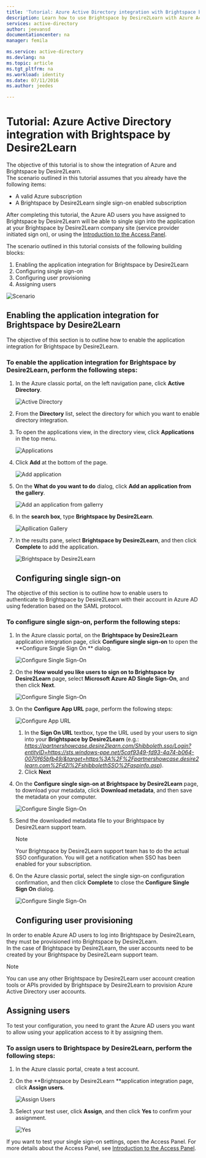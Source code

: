 ```yaml
---
title: 'Tutorial: Azure Active Directory integration with Brightspace by Desire2Learn | Microsoft Azure'
description: Learn how to use Brightspace by Desire2Learn with Azure Active Directory to enable single sign-on, automated provisioning, and more!
services: active-directory
author: jeevansd
documentationcenter: na
manager: femila

ms.service: active-directory
ms.devlang: na
ms.topic: article
ms.tgt_pltfrm: na
ms.workload: identity
ms.date: 07/11/2016
ms.author: jeedes

---
```

# Tutorial: Azure Active Directory integration with Brightspace by Desire2Learn
The objective of this tutorial is to show the integration of Azure and Brightspace by Desire2Learn.  
The scenario outlined in this tutorial assumes that you already have the following items:

* A valid Azure subscription
* A Brightspace by Desire2Learn single sign-on enabled subscription

After completing this tutorial, the Azure AD users you have assigned to Brightspace by Desire2Learn will be able to single sign into the application at your Brightspace by Desire2Learn company site (service provider initiated sign on), or using the [Introduction to the Access Panel](active-directory-saas-access-panel-introduction.md).

The scenario outlined in this tutorial consists of the following building blocks:

1. Enabling the application integration for Brightspace by Desire2Learn
2. Configuring single sign-on
3. Configuring user provisioning
4. Assigning users

![Scenario](./media/active-directory-saas-brightspace-desire2learn-tutorial/IC798957.png "Scenario")

## Enabling the application integration for Brightspace by Desire2Learn
The objective of this section is to outline how to enable the application integration for Brightspace by Desire2Learn.

### To enable the application integration for Brightspace by Desire2Learn, perform the following steps:
1. In the Azure classic portal, on the left navigation pane, click **Active Directory**.
   
   ![Active Directory](./media/active-directory-saas-brightspace-desire2learn-tutorial/IC700993.png "Active Directory")
2. From the **Directory** list, select the directory for which you want to enable directory integration.
3. To open the applications view, in the directory view, click **Applications** in the top menu.
   
   ![Applications](./media/active-directory-saas-brightspace-desire2learn-tutorial/IC700994.png "Applications")
4. Click **Add** at the bottom of the page.
   
   ![Add application](./media/active-directory-saas-brightspace-desire2learn-tutorial/IC749321.png "Add application")
5. On the **What do you want to do** dialog, click **Add an application from the gallery**.
   
   ![Add an application from gallerry](./media/active-directory-saas-brightspace-desire2learn-tutorial/IC749322.png "Add an application from gallerry")
6. In the **search box**, type **Brightspace by Desire2Learn**.
   
   ![Apllication Gallery](./media/active-directory-saas-brightspace-desire2learn-tutorial/IC798958.png "Apllication Gallery")
7. In the results pane, select **Brightspace by Desire2Learn**, and then click **Complete** to add the application.
   
   ![Brightspace by Desire2Learn](./media/active-directory-saas-brightspace-desire2learn-tutorial/IC799321.png "Brightspace by Desire2Learn")
   
   ## Configuring single sign-on

The objective of this section is to outline how to enable users to authenticate to Brightspace by Desire2Learn with their account in Azure AD using federation based on the SAML protocol.

### To configure single sign-on, perform the following steps:
1. In the Azure classic portal, on the **Brightspace by Desire2Learn** application integration page, click **Configure single sign-on** to open the **Configure Single Sign On ** dialog.
   
   ![Configure Single Sign-On](./media/active-directory-saas-brightspace-desire2learn-tutorial/IC798959.png "Configure Single Sign-On")
2. On the **How would you like users to sign on to Brightspace by Desire2Learn** page, select **Microsoft Azure AD Single Sign-On**, and then click **Next**.
   
   ![Configure Single Sign-On](./media/active-directory-saas-brightspace-desire2learn-tutorial/IC798960.png "Configure Single Sign-On")
3. On the **Configure App URL** page, perform the following steps:
   
   ![Configure App URL](./media/active-directory-saas-brightspace-desire2learn-tutorial/IC798961.png "Configure App URL")
   
   1. In the **Sign On URL** textbox, type the URL used by your users to sign into your **Brightspace by Desire2Learn** (e.g.: *https://partnershowcase.desire2learn.com/Shibboleth.sso/Login?entityID=https://sts.windows-ppe.net/5caf9349-fd93-4a74-b064-0070f65bfb49/&target=https%3A%2F%2Fpartnershowcase.desire2learn.com%2Fd2l%2FshibbolethSSO%2Faspinfo.asp*).
   2. Click **Next**
4. On the **Configure single sign-on at Brightspace by Desire2Learn** page, to download your metadata, click **Download metadata**, and then save the metadata on your computer.
   
   ![Configure Single Sign-On](./media/active-directory-saas-brightspace-desire2learn-tutorial/IC798962.png "Configure Single Sign-On")
5. Send the downloaded metadata file to your Brightspace by Desire2Learn support team.
   
   > [!NOTE]
   > Your Brightspace by Desire2Learn support team has to do the actual SSO configuration.
   > You will get a notification when SSO has been enabled for your subscription.
   > 
6. On the Azure classic portal, select the single sign-on configuration confirmation, and then click **Complete** to close the **Configure Single Sign On** dialog.
   
   ![Configure Single Sign-On](./media/active-directory-saas-brightspace-desire2learn-tutorial/IC798963.png "Configure Single Sign-On")
   
   ## Configuring user provisioning

In order to enable Azure AD users to log into Brightspace by Desire2Learn, they must be provisioned into Brightspace by Desire2Learn.  
In the case of Brightspace by Desire2Learn, the user accounts need to be created by your Brightspace by Desire2Learn support team.

> [!NOTE]
> You can use any other Brightspace by Desire2Learn user account creation tools or APIs provided by Brightspace by Desire2Learn to provision Azure Active Directory user accounts.
> 
> 

## Assigning users
To test your configuration, you need to grant the Azure AD users you want to allow using your application access to it by assigning them.

### To assign users to Brightspace by Desire2Learn, perform the following steps:
1. In the Azure classic portal, create a test account.
2. On the **Brightspace by Desire2Learn **application integration page, click **Assign users**.
   
   ![Assign Users](./media/active-directory-saas-brightspace-desire2learn-tutorial/IC798964.png "Assign Users")
3. Select your test user, click **Assign**, and then click **Yes** to confirm your assignment.
   
   ![Yes](./media/active-directory-saas-brightspace-desire2learn-tutorial/IC767830.png "Yes")

If you want to test your single sign-on settings, open the Access Panel. For more details about the Access Panel, see [Introduction to the Access Panel](active-directory-saas-access-panel-introduction.md).

